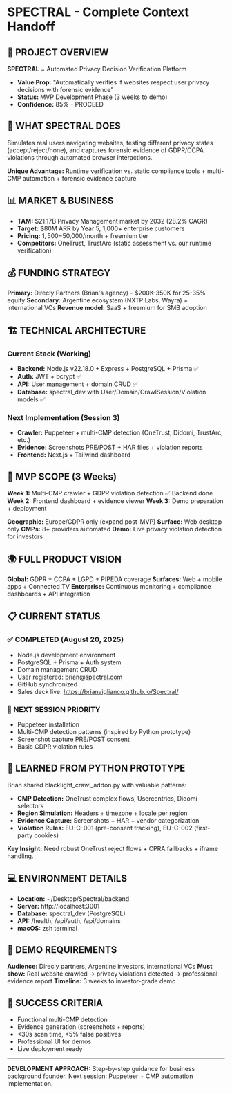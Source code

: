 # SPECTRAL - Complete Context Handoff

## 🎯 PROJECT OVERVIEW
**SPECTRAL** = Automated Privacy Decision Verification Platform
- **Value Prop:** "Automatically verifies if websites respect user privacy decisions with forensic evidence"
- **Status:** MVP Development Phase (3 weeks to demo)
- **Confidence:** 85% - PROCEED

## 🚀 WHAT SPECTRAL DOES
Simulates real users navigating websites, testing different privacy states (accept/reject/none), and captures forensic evidence of GDPR/CCPA violations through automated browser interactions.

**Unique Advantage:** Runtime verification vs. static compliance tools + multi-CMP automation + forensic evidence capture.

## 📊 MARKET & BUSINESS
- **TAM:** $21.17B Privacy Management market by 2032 (28.2% CAGR)
- **Target:** $80M ARR by Year 5, 1,000+ enterprise customers
- **Pricing:** $1,500-$50,000/month + freemium tier
- **Competitors:** OneTrust, TrustArc (static assessment vs. our runtime verification)

## 💰 FUNDING STRATEGY
**Primary:** Direcly Partners (Brian's agency) - $200K-350K for 25-35% equity
**Secondary:** Argentine ecosystem (NXTP Labs, Wayra) + international VCs
**Revenue model:** SaaS + freemium for SMB adoption

## 🏗️ TECHNICAL ARCHITECTURE
### Current Stack (Working)
- **Backend:** Node.js v22.18.0 + Express + PostgreSQL + Prisma ✅
- **Auth:** JWT + bcrypt ✅
- **API:** User management + domain CRUD ✅
- **Database:** spectral_dev with User/Domain/CrawlSession/Violation models ✅

### Next Implementation (Session 3)
- **Crawler:** Puppeteer + multi-CMP detection (OneTrust, Didomi, TrustArc, etc.)
- **Evidence:** Screenshots PRE/POST + HAR files + violation reports
- **Frontend:** Next.js + Tailwind dashboard

## 🎯 MVP SCOPE (3 Weeks)
**Week 1:** Multi-CMP crawler + GDPR violation detection ✅ Backend done
**Week 2:** Frontend dashboard + evidence viewer
**Week 3:** Demo preparation + deployment

**Geographic:** Europe/GDPR only (expand post-MVP)
**Surface:** Web desktop only
**CMPs:** 8+ providers automated
**Demo:** Live privacy violation detection for investors

## 🌍 FULL PRODUCT VISION
**Global:** GDPR + CCPA + LGPD + PIPEDA coverage
**Surfaces:** Web + mobile apps + Connected TV
**Enterprise:** Continuous monitoring + compliance dashboards + API integration

## 📋 CURRENT STATUS
### ✅ COMPLETED (August 20, 2025)
- Node.js development environment
- PostgreSQL + Prisma + Auth system
- Domain management CRUD
- User registered: brian@spectral.com
- GitHub synchronized
- Sales deck live: https://brianviglianco.github.io/Spectral/

### 🔄 NEXT SESSION PRIORITY
- Puppeteer installation
- Multi-CMP detection patterns (inspired by Python prototype)
- Screenshot capture PRE/POST consent
- Basic GDPR violation rules

## 🧩 LEARNED FROM PYTHON PROTOTYPE
Brian shared blacklight_crawl_addon.py with valuable patterns:
- **CMP Detection:** OneTrust complex flows, Usercentrics, Didomi selectors
- **Region Simulation:** Headers + timezone + locale per region
- **Evidence Capture:** Screenshots + HAR + vendor categorization
- **Violation Rules:** EU-C-001 (pre-consent tracking), EU-C-002 (first-party cookies)

**Key Insight:** Need robust OneTrust reject flows + CPRA fallbacks + iframe handling.

## 💻 ENVIRONMENT DETAILS
- **Location:** ~/Desktop/Spectral/backend
- **Server:** http://localhost:3001
- **Database:** spectral_dev (PostgreSQL)
- **API:** /health, /api/auth, /api/domains
- **macOS:** zsh terminal

## 🎪 DEMO REQUIREMENTS
**Audience:** Direcly partners, Argentine investors, international VCs
**Must show:** Real website crawled → privacy violations detected → professional evidence report
**Timeline:** 3 weeks to investor-grade demo

## 🚨 SUCCESS CRITERIA
- Functional multi-CMP detection
- Evidence generation (screenshots + reports)
- <30s scan time, <5% false positives
- Professional UI for demos
- Live deployment ready

---

**DEVELOPMENT APPROACH:** Step-by-step guidance for business background founder. Next session: Puppeteer + CMP automation implementation.
